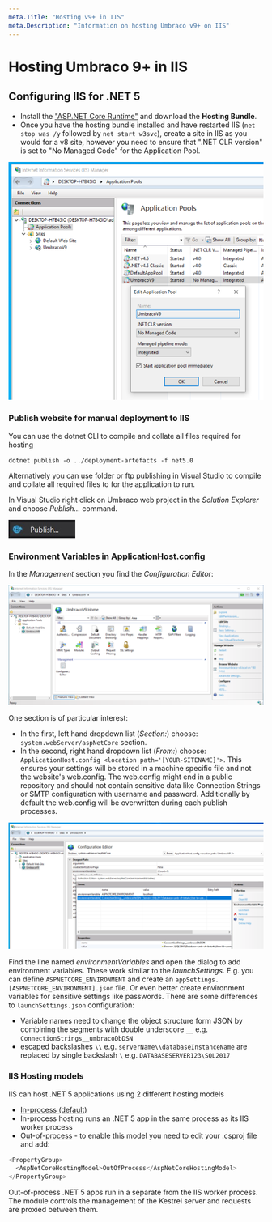 ```yaml
---
meta.Title: "Hosting v9+ in IIS"
meta.Description: "Information on hosting Umbraco v9+ on IIS"
---
```


# Hosting Umbraco 9+ in IIS

## Configuring IIS for .NET 5

- Install the ["ASP.NET Core Runtime"](https://dotnet.microsoft.com/en-us/download/dotnet/5.0) and download the **Hosting Bundle**.
- Once you have the hosting bundle installed and have restarted IIS (`net stop was /y` followed by `net start w3svc`), create a site in IIS as you would for a v8 site, however you need to ensure that ".NET CLR version" is set to "No Managed Code" for the Application Pool.

![IIS Application Pool](images/iis-app-pool-core.png)

### Publish website for manual deployment to IIS

You can use the dotnet CLI to compile and collate all files required for hosting

```none
dotnet publish -o ../deployment-artefacts -f net5.0
```

Alternatively you can use folder or ftp publishing in Visual Studio to compile and collate all required files to for the application to run.

In Visual Studio right click on Umbraco web project in the *Solution Explorer* and choose *Publish...* command.

![Publish...](images/contextmenu-publish-command.jpg)

### Environment Variables in ApplicationHost.config

In the *Management* section you find the *Configuration Editor*:

![IIS Website Configuration](images/iis-core-website-config.png)

One section is of particular interest:

- In the first, left hand dropdown list (*Section:*) choose: `system.webServer/aspNetCore` section.
- In the second, right hand dropdown list (*From:*) choose: `ApplicationHost.config <location path='[YOUR-SITENAME]'>`. This ensures your settings will be stored in a machine specific file and not the website's web.config. The web.config might end in a public repository and should not contain sensitive data like Connection Strings or SMTP configuration with username and password. Additionally by default the web.config will be overwritten during each publish processes.

![IIS Configuration Editor](images/iis-environment-variables.png)

Find the line named *environmentVariables* and open the dialog to add environment variables. These work similar to the *launchSettings*. E.g. you can define `ASPNETCORE_ENVIRONMENT` and create an `appSettings.[ASPNETCORE_ENVIRONMENT].json` file. Or even better create environment variables for sensitive settings like passwords. There are some differences to `launchSettings.json` configuration:

- Variable names need to change the object structure form JSON by combining the segments with double underscore `__` e.g. `ConnectionStrings__umbracoDbDSN`
- escaped backslashes `\\` e.g. `serverName\\databaseInstanceName` are replaced by single backslash `\` e.g. `DATABASESERVER123\SQL2017`

### IIS Hosting models

IIS can host .NET 5 applications using 2 different hosting models

- [In-process (default)](https://docs.microsoft.com/en-us/aspnet/core/host-and-deploy/iis/in-process-hosting?view=aspnetcore-5.0)
- In-process hosting runs an .NET 5 app in the same process as its IIS worker process
- [Out-of-process](https://docs.microsoft.com/en-us/aspnet/core/host-and-deploy/iis/out-of-process-hosting?view=aspnetcore-5.0) - to enable this model you need to edit your .csproj file and add:

```js
<PropertyGroup>
  <AspNetCoreHostingModel>OutOfProcess</AspNetCoreHostingModel>
</PropertyGroup>
```

Out-of-process .NET 5 apps run in a separate from the IIS worker process. The module controls the management of the Kestrel server and requests are proxied between them.
